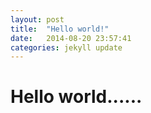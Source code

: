 ```yaml
---
layout: post
title:  "Hello world!"
date:   2014-08-20 23:57:41
categories: jekyll update
---
```


Hello world......
==============
